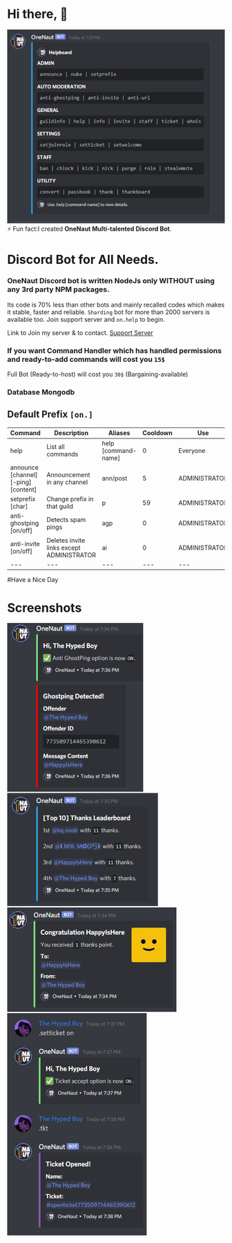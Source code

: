 # Hi there, 👋

<!--


Here are some ideas to get you started:

- 🔭 I’m currently working on ...
- 🌱 I’m currently learning ...
- 👯 I’m looking to collaborate on ...
- 🤔 I’m looking for help with ...
- 💬 Ask me about ...
- 📫 How to reach me: ...
- 😄 Pronouns: ...
-  ...
-->

![Bot](https://raw.githubusercontent.com/onenaut/OneNaut/main/1.png)
⚡ Fun fact:I created **OneNaut Multi-talented Discord Bot**.

# Discord Bot for All Needs. 

### OneNaut Discord bot is written NodeJs only **WITHOUT** using any 3rd party NPM packages.
Its code is 70% less than other bots and mainly recalled codes which makes it stable, faster and reliable. `Sharding` bot for more than 2000 servers is available too.
Join support server and `on.help` to begin.

Link to Join my server & to contact.
[Support Server](https://discord.gg/FDA7afBd6w) 

### If you want Command Handler which has handled permissions and ready-to-add commands will cost you `15$`
Full Bot (Ready-to-host) will cost you `30$` (Bargaining-available) 
### Database Mongodb
## Default Prefix `[on.]`

| Command | Description | Aliases | Cooldown | Use |
| --- | --- | --- | --- | --- | 
| help | List all commands | help [command-name] | 0 | Everyone |
| announce [channel] [-ping] [content] | Announcement in any channel | ann/post  | 5 | ADMINISTRATOR |
| setprefix [char] | Change prefix in that guild  | p | 59 | ADMINISTRATOR |
| anti-ghostping [on/off] | Detects spam pings | agp | 0 | ADMINISTRATOR |
| anti-invite [on/off] | Deletes invite links except ADMINISTRATOR  | ai | 0 | ADMINISTRATOR |
| --- | --- | --- | --- | --- | 
#Have a Nice Day

# Screenshots
![Bot](https://raw.githubusercontent.com/onenaut/OneNaut/main/4.png)
![Bot](https://raw.githubusercontent.com/onenaut/OneNaut/main/3.png)
![Bot](https://raw.githubusercontent.com/onenaut/OneNaut/main/2.png)
![BOT](https://raw.githubusercontent.com/onenaut/OneNaut/main/5.png)
